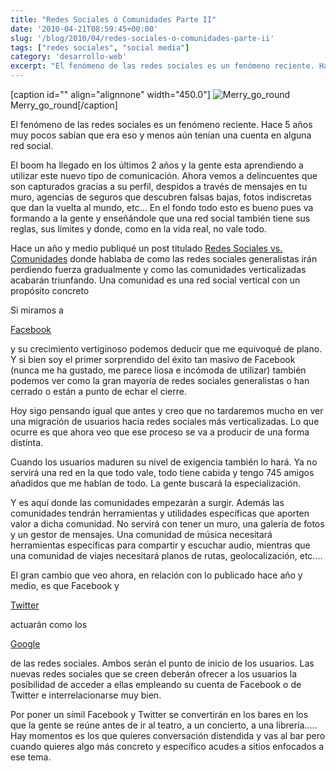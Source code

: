 ```yaml
---
title: "Redes Sociales ó Comunidades Parte II"
date: '2010-04-21T08:59:45+00:00'
slug: '/blog/2010/04/redes-sociales-o-comunidades-parte-ii'
tags: ["redes sociales", "social media"]
category: 'desarrollo-web'
excerpt: "El fenómeno de las redes sociales es un fenómeno reciente. Hace 5 años muy pocos sabían que era eso y menos aún tenían una cuenta en alguna red social. "
---
```

[caption id="" align="alignnone" width="450.0"] ![Merry_go_round](/post-177/images/merry_go_round-scaled600.jpg) Merry\_go\_round[/caption]

El fenómeno de las redes sociales es un fenómeno reciente. Hace 5 años muy pocos sabían que era eso y menos aún tenían una cuenta en alguna red social.

El boom ha llegado en los últimos 2 años y la gente esta aprendiendo a utilizar este nuevo tipo de comunicación. Ahora vemos a delincuentes que son capturados gracias a su perfil, despidos a través de mensajes en tu muro, agencias de seguros que descubren falsas bajas, fotos indiscretas que dan la vuelta al mundo, etc...  En el fondo todo esto es bueno pues va formando a la gente y enseñándole que una red social también tiene sus reglas, sus límites y donde, como en la vida real, no vale todo.

Hace un año y medio publiqué un post titulado [Redes Sociales vs. Comunidades](http://static.squarespace.com/static/5303797ae4b0c6ad9e43f072/5303ce80e4b0400995a883d6/5303cf32e4b0400995a88ae4/1392758578263/redes-sociales-vs-comunidades?format=original) donde hablaba de como las redes sociales generalistas irán perdiendo fuerza gradualmente y como las comunidades verticalizadas acabarán triunfando. Una comunidad es una red social vertical con un propósito concreto

Si miramos a

[Facebook](http://www.facebook.com/)

y su crecimiento vertiginoso podemos deducir que me equivoqué de plano. Y si bien soy el primer sorprendido del éxito tan masivo de Facebook (nunca me ha gustado, me parece liosa e incómoda de utilizar) también podemos ver como la gran mayoría de redes sociales generalistas o han cerrado o están a punto de echar el cierre.

Hoy sigo pensando igual que antes y creo que no tardaremos mucho en ver una migración de usuarios hacia redes sociales más verticalizadas. Lo que ocurre es que ahora veo que ese proceso se va a producir de una forma distinta.

Cuando los usuarios maduren su nivel de exigencia también lo hará. Ya no servirá una red en la que todo vale, todo tiene cabida y tengo 745 amigos añadidos que me hablan de todo. La gente buscará la especialización.

Y es aquí donde las comunidades empezarán a surgir. Además las comunidades tendrán herramientas y utilidades específicas que aporten valor a dicha comunidad. No servirá con tener un muro, una galería de fotos y un gestor de mensajes. Una comunidad de música necesitará herramientas específicas para compartir y escuchar audio, mientras que una comunidad de viajes necesitará planos de rutas, geolocalización, etc....

El gran cambio que veo ahora, en relación con lo publicado hace año y medio, es que Facebook y

[Twitter](http://twitter.com/)

actuarán como los

[Google](http://google.com/)

de las redes sociales. Ambos serán el punto de inicio de los usuarios. Las nuevas redes sociales que se creen deberán ofrecer a los usuarios la posibilidad de acceder a ellas empleando su cuenta de Facebook o de Twitter e interrelacionarse muy bien.

Por poner un símil Facebook y Twitter se convertirán en los bares en los que la gente se reúne antes de ir al teatro, a un concierto, a una librería.....  Hay momentos es los que quieres conversación distendida y vas al bar pero cuando quieres algo más concreto y específico acudes a sitios enfocados a ese tema.
